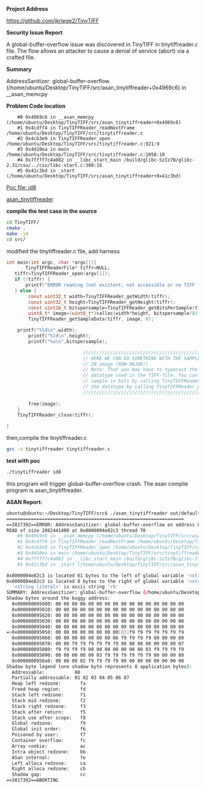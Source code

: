 **Project Address**

https://github.com/jkriege2/TinyTIFF

**Security Issue Report**

A global-buffer-overflow issue was discovered in TinyTIFF in tinytiffreader.c file. The flow allows an attacker to cause a denial of service (abort) via a crafted file.

**Summary**

AddressSanitizer: global-buffer-overflow (/home/ubuntu/Desktop/TinyTIFF/src/asan_tinytiffreader+0x4969c6) in __asan_memcpy

**Problem Code location**

```
    #0 0x4969c6 in __asan_memcpy (/home/ubuntu/Desktop/TinyTIFF/src/asan_tinytiffreader+0x4969c6)
    #1 0x4cdff4 in TinyTIFFReader_readNextFrame /home/ubuntu/Desktop/TinyTIFF/src/tinytiffreader.c
    #2 0x4cb3e9 in TinyTIFFReader_open /home/ubuntu/Desktop/TinyTIFF/src/tinytiffreader.c:921:9
    #3 0x4d10ea in main /home/ubuntu/Desktop/TinyTIFF/src/tinytiffreader.c:1058:10
    #4 0x7ffff7c4a082 in __libc_start_main /build/glibc-SzIz7B/glibc-2.31/csu/../csu/libc-start.c:308:16
    #5 0x41c3bd in _start (/home/ubuntu/Desktop/TinyTIFF/src/asan_tinytiffreader+0x41c3bd)
```

[Poc file: id8](https://github.com/10cksYiqiyinHangzhouTechnology/Security-Issue-Report-of-TinyTIFF/blob/main/id8)

[asan_tinytiffreader](https://github.com/10cksYiqiyinHangzhouTechnology/Security-Issue-Report-of-TinyTIFF/blob/main/asan_tinytiffreader)

**compile the test case in the source**

```bash
cd TinyTIFF/
cmake .
make -j4
cd src/
```
modified the tinytiffreader.c file, add harness

```c
int main(int argc, char *argv[]){
       TinyTIFFReaderFile* tiffr=NULL;
   tiffr=TinyTIFFReader_open(argv[1]); 
   if (!tiffr) { 
	   printf("ERROR reading (not existent, not accessible or no TIFF file)\n");
   } else { 
        const uint32_t width=TinyTIFFReader_getWidth(tiffr); 
        const uint32_t height=TinyTIFFReader_getHeight(tiffr);
        const uint16_t bitspersample=TinyTIFFReader_getBitsPerSample(tiffr, 0);		
        uint8_t* image=(uint8_t*)calloc(width*height, bitspersample/8);  
        TinyTIFFReader_getSampleData(tiffr, image, 0); 

	printf("%ld\n",width);
        printf("%ld\n",height);
        printf("%u\n",bitspersample);

							///////////////////////////////////////////////////////////////////
							// HERE WE CAN DO SOMETHING WITH THE SAMPLE FROM THE IMAGE 
							// IN image (ROW-MAJOR!)
							// Note: That you may have to typecast the array image to the
							// datatype used in the TIFF-file. You can get the size of each
							// sample in bits by calling TinyTIFFReader_getBitsPerSample() and
							// the datatype by calling TinyTIFFReader_getSampleFormat().
							///////////////////////////////////////////////////////////////////
                
        free(image); 
    } 
    TinyTIFFReader_close(tiffr); 

}
```
then,complie the tinytiffreader.c

```bash
gcc -o tinytiffreader tinytiffreader.c
```

**test with poc**

```bash
./tinytiffreader id8
```
this program will trigger  global-buffer-overflow crash. The asan complie program is asan_tinytiffreader.

**ASAN Report:**

```bash
ubuntu@ubuntu:~/Desktop/TinyTIFF/src$ ./asan_tinytiffreader out/default/crashes/id\:000008\,sig\:11\,src\:000016+000007\,time\:306221\,execs\:34950\,op\:splice\,rep\:16 
=================================================================
==3817392==ERROR: AddressSanitizer: global-buffer-overflow on address 0x0000004e82c3 at pc 0x0000004969c7 bp 0x7fffffffd890 sp 0x7fffffffd058
READ of size 2082441480 at 0x0000004e82c3 thread T0
    #0 0x4969c6 in __asan_memcpy (/home/ubuntu/Desktop/TinyTIFF/src/asan_tinytiffreader+0x4969c6)
    #1 0x4cdff4 in TinyTIFFReader_readNextFrame /home/ubuntu/Desktop/TinyTIFF/src/tinytiffreader.c
    #2 0x4cb3e9 in TinyTIFFReader_open /home/ubuntu/Desktop/TinyTIFF/src/tinytiffreader.c:921:9
    #3 0x4d10ea in main /home/ubuntu/Desktop/TinyTIFF/src/tinytiffreader.c:1058:10
    #4 0x7ffff7c4a082 in __libc_start_main /build/glibc-SzIz7B/glibc-2.31/csu/../csu/libc-start.c:308:16
    #5 0x41c3bd in _start (/home/ubuntu/Desktop/TinyTIFF/src/asan_tinytiffreader+0x41c3bd)

0x0000004e82c3 is located 61 bytes to the left of global variable '<string literal>' defined in 'tinytiffreader.c:653:13' (0x4e8300) of size 62
0x0000004e82c3 is located 0 bytes to the right of global variable '<string literal>' defined in 'tinytiffreader.c:214:32' (0x4e82c0) of size 3
  '<string literal>' is ascii string 'rb'
SUMMARY: AddressSanitizer: global-buffer-overflow (/home/ubuntu/Desktop/TinyTIFF/src/asan_tinytiffreader+0x4969c6) in __asan_memcpy
Shadow bytes around the buggy address:
  0x000080095000: 00 00 00 00 00 00 00 00 00 00 00 00 00 00 00 00
  0x000080095010: 00 00 00 00 00 00 00 00 00 00 00 00 00 00 00 00
  0x000080095020: 00 00 00 00 00 00 00 00 00 00 00 00 00 00 00 00
  0x000080095030: 00 00 00 00 00 00 00 00 00 00 00 00 00 00 00 00
  0x000080095040: 00 00 00 00 00 00 00 00 00 00 00 00 00 00 00 00
=>0x000080095050: 00 00 00 00 00 00 00 00[03]f9 f9 f9 f9 f9 f9 f9
  0x000080095060: 00 00 00 00 00 00 00 06 f9 f9 f9 f9 00 00 00 00
  0x000080095070: 00 00 f9 f9 f9 f9 f9 f9 00 00 00 00 00 00 00 07
  0x000080095080: f9 f9 f9 f9 00 00 00 00 00 00 00 03 f9 f9 f9 f9
  0x000080095090: 00 00 00 00 00 03 f9 f9 f9 f9 f9 f9 00 00 00 00
  0x0000800950a0: 00 00 00 02 f9 f9 f9 f9 00 00 00 00 00 00 00 00
Shadow byte legend (one shadow byte represents 8 application bytes):
  Addressable:           00
  Partially addressable: 01 02 03 04 05 06 07 
  Heap left redzone:       fa
  Freed heap region:       fd
  Stack left redzone:      f1
  Stack mid redzone:       f2
  Stack right redzone:     f3
  Stack after return:      f5
  Stack use after scope:   f8
  Global redzone:          f9
  Global init order:       f6
  Poisoned by user:        f7
  Container overflow:      fc
  Array cookie:            ac
  Intra object redzone:    bb
  ASan internal:           fe
  Left alloca redzone:     ca
  Right alloca redzone:    cb
  Shadow gap:              cc
==3817392==ABORTING
```
